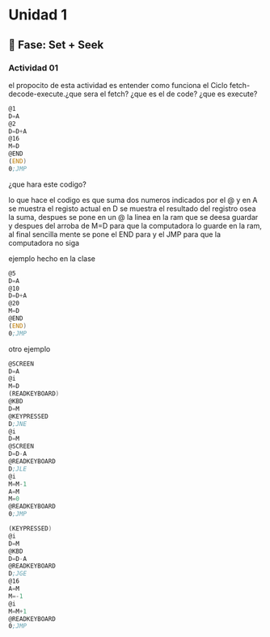# Unidad 1

## 🔎 Fase: Set + Seek

### Actividad 01

el propocito de esta actividad es entender como funciona el Ciclo fetch-decode-execute.¿que sera el fetch? ¿que es el de code? ¿que es execute?

``` asm
@1
D=A
@2
D=D+A
@16
M=D
@END
(END)
0;JMP
```

¿que hara este codigo?

lo que hace el codigo es que suma dos numeros indicados por el @ y en A se muestra el registo actual en D se muestra el resultado del registro osea la suma, despues se pone en un @ la linea en la ram que se deesa guardar y despues del arroba de M=D para que la computadora lo guarde en la ram, al final sencilla mente se pone el END para y el JMP para que la computadora no siga 

ejemplo hecho en la clase

``` asm
@5
D=A
@10
D=D+A
@20
M=D
@END
(END)
0;JMP
```

otro ejemplo

``` asm
@SCREEN
D=A
@i
M=D
(READKEYBOARD)
@KBD
D=M
@KEYPRESSED
D;JNE
@i
D=M
@SCREEN
D=D-A
@READKEYBOARD
D;JLE
@i
M=M-1
A=M
M=0
@READKEYBOARD
0;JMP

(KEYPRESSED)
@i
D=M
@KBD
D=D-A
@READKEYBOARD
D;JGE
@16
A=M
M=-1
@i
M=M+1
@READKEYBOARD
0;JMP
``` 
